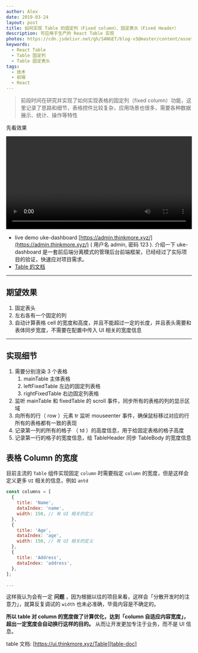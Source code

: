 ```yaml
---
author: Alex
date: 2019-03-24
layout: post
title: 如何实现 Table 的固定列（Fixed column）、固定表头（Fixed Header）
description: 可应用于生产的 React Table 实现
photos: https://cdn.jsdelivr.net/gh/SANGET/blog-v3@master/content/assets/images/other/react-table.png
keywords: 
  - React Table
  - Table 固定列
  - Table 固定表头
tags: 
  - 技术
  - 前端
  - React
---
```


> 前段时间在研究并实现了如何实现表格的固定列（fixed column）功能，这里记录了思路和细节，表格控件比较复杂，应用场景也很多，需要各种数据展示、统计、操作等特性

先看效果

<escape>
  <video width="100%" controls>
    <source src="https://cdn.jsdelivr.net/gh/SANGET/blog-v3@master/content/assets/video/react-table-demo.mov" type="video/mp4">
    Your browser does not support the video tag.
  </video>
</escape>

- live demo uke-dashboard [https://admin.thinkmore.xyz/](https://admin.thinkmore.xyz/) ( 用户名 admin, 密码 123 ). 介绍一下 uke-dashboard 是一套前后端分离模式的管理后台前端框架，已经经过了实际项目的验证，快速应对项目需求。
- [Table 的文档][table-doc]

--------------

## 期望效果

1. 固定表头
2. 左右各有一个固定的列
3. 自动计算表格 cell 的宽度和高度，并且不能超过一定的长度，并且表头需要和表体同步宽度，不需要在配置中传入 UI 相关的宽度信息

--------------

## 实现细节

1. 需要分别渲染 3 个表格
    1. mainTable 主体表格
    2. leftFixedTable 左边的固定列表格
    3. rightFixedTable 右边固定列表格
2. 监听 mainTable 和 fixedTable 的 scroll 事件，同步所有的表格的列的显示区域
3. 向所有的行（ row ）元素 tr 监听 mouseenter 事件，确保鼠标移过对应的行所有的表格都有一致的表现
4. 记录第一列的所有的格子 （ td ）的高度信息，用于给固定表格的格子高度
5. 记录第一行的格子的宽度信息，给 TableHeader 同步 TableBody 的宽度信息

## 表格 Column 的宽度

目前主流的 `Table` 组件实现固定 `column` 时需要指定 `column` 的宽度，但是这样会定义更多 `UI` 相关的信息，例如 `antd`

```js
const columns = [
  {
    title: 'Name',
    dataIndex: 'name',
    width: 150, // 有 UI 相关的定义
  },
  {
    title: 'Age',
    dataIndex: 'age',
    width: 150, // 有 UI 相关的定义
  },
  {
    title: 'Address',
    dataIndex: 'address',
  },
];

...
```

这样我认为会有一定 __问题__ ，因为根据以往的项目来看，这样会「分散开发时的注意力」，就算反复调试的 `width` 也未必准确，毕竟内容是不确定的。

__所以 table 对 column 的宽度做了计算优化，达到「column 自适应内容宽度」，超出一定宽度会自动换行这样的目的。__ 从而让开发更加专注于业务，而不是 UI 信息。

table 文档: [https://ui.thinkmore.xyz/Table][table-doc]

[table-doc]:https://ui.thinkmore.xyz/Table
